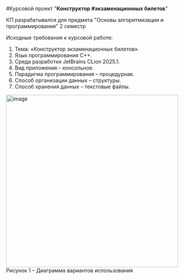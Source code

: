 #Курсовой проект "**Конструктор #экзаменационных билетов**"

КП разрабатывался для предмета "Основы алгоритмизации и программирования" 2 семестр

Исходные требования к курсовой работе:
1. Тема: «Конструктор экзаменационных билетов».
2. Язык программирования С++.
3. Среда разработки JetBrains CLion 2025.1.
4. Вид приложения – консольное.
5. Парадигма программирования – процедурная.
6. Способ организации данных – структуры.
7. Способ хранения данных – текстовые файлы. 

<img width="468" alt="image" src="https://github.com/user-attachments/assets/20a9f53c-f4bf-4d8e-a3d5-814a696e75ec" />
Рисунок 1 – Диаграмма вариантов использования
